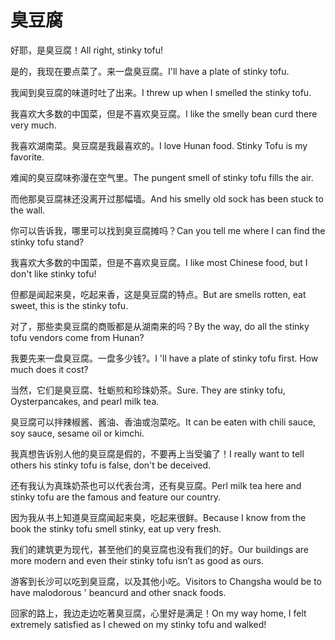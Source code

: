 # 臭豆腐

<p><span class="chinese">好耶，是臭豆腐！</span><span class="english">All right, stinky tofu!</span></p>

<p><span class="chinese">是的，我现在要点菜了。来一盘臭豆腐。</span><span class="english">I'll have a plate of stinky tofu.</span></p>

<p><span class="chinese">我闻到臭豆腐的味道时吐了出来。</span><span class="english">I threw up when I smelled the stinky tofu.</span></p>

<p><span class="chinese">我喜欢大多数的中国菜，但是不喜欢臭豆腐。</span><span class="english">I like the smelly bean curd there very much.</span></p>

<p><span class="chinese">我喜欢湖南菜。臭豆腐是我最喜欢的。</span><span class="english">I love Hunan food. Stinky Tofu is my favorite.</span></p>

<p><span class="chinese">难闻的臭豆腐味弥漫在空气里。</span><span class="english">The pungent smell of stinky tofu fills the air.</span></p>

<p><span class="chinese">而他那臭豆腐袜还没离开过那幅墙。</span><span class="english">And his smelly old sock has been stuck to the wall.</span></p>

<p><span class="chinese">你可以告诉我，哪里可以找到臭豆腐摊吗？</span><span class="english">Can you tell me where I can find the stinky tofu stand?</span></p>

<p><span class="chinese">我喜欢大多数的中国菜，但是不喜欢臭豆腐。</span><span class="english">I like most Chinese food, but I don't like stinky tofu!</span></p>

<p><span class="chinese">但都是闻起来臭，吃起来香，这是臭豆腐的特点。</span><span class="english">But are smells rotten, eat sweet, this is the stinky tofu.</span></p>

<p><span class="chinese">对了，那些卖臭豆腐的商贩都是从湖南来的吗？</span><span class="english">By the way, do all the stinky tofu vendors come from Hunan?</span></p>

<p><span class="chinese">我要先来一盘臭豆腐。一盘多少钱?。</span><span class="english">I 'll have a plate of stinky tofu first. How much does it cost?</span></p>

<p><span class="chinese">当然，它们是臭豆腐、牡蛎煎和珍珠奶茶。</span><span class="english">Sure. They are stinky tofu, Oysterpancakes, and pearl milk tea.</span></p>

<p><span class="chinese">臭豆腐可以拌辣椒酱、酱油、香油或泡菜吃。</span><span class="english">It can be eaten with chili sauce, soy sauce, sesame oil or kimchi.</span></p>

<p><span class="chinese">我真想告诉别人他的臭豆腐是假的，不要再上当受骗了！</span><span class="english">I really want to tell others his stinky tofu is false, don't be deceived.</span></p>

<p><span class="chinese">还有我认为真珠奶茶也可以代表台湾，还有臭豆腐。</span><span class="english">Perl milk tea here and stinky tofu are the famous and feature our country.</span></p>

<p><span class="chinese">因为我从书上知道臭豆腐闻起来臭，吃起来很鲜。</span><span class="english">Because I know from the book the stinky tofu smell stinky, eat up very fresh.</span></p>

<p><span class="chinese">我们的建筑更为现代，甚至他们的臭豆腐也没有我们的好。</span><span class="english">Our buildings are more modern and even their stinky tofu isn’t as good as ours.</span></p>

<p><span class="chinese">游客到长沙可以吃到臭豆腐，以及其他小吃。</span><span class="english">Visitors to Changsha would be to have malodorous ' beancurd and other snack foods.</span></p>

<p><span class="chinese">回家的路上，我边走边吃著臭豆腐，心里好是满足！</span><span class="english">On my way home, I felt extremely satisfied as I chewed on my stinky tofu and walked!</span></p>

